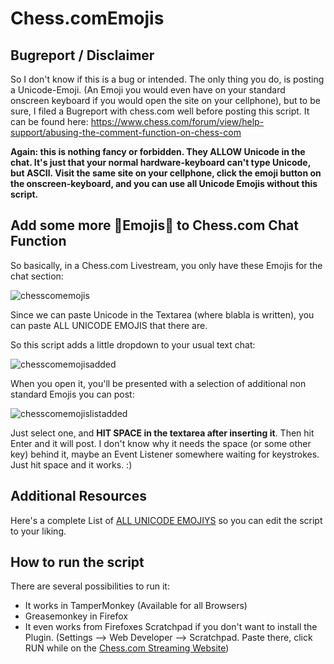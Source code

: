# Chess.comEmojis

## Bugreport / Disclaimer
   
   So I don't know if this is a bug or intended. The only thing you do, is posting a Unicode-Emoji. (An Emoji you would even have on your standard onscreen keyboard if you would open the site on your cellphone), but to be sure, I filed a Bugreport with chess.com well before posting this script. It can be found here: https://www.chess.com/forum/view/help-support/abusing-the-comment-function-on-chess-com
   
   **Again: this is nothing fancy or forbidden. They ALLOW Unicode in the chat.
   It's just that your normal hardware-keyboard can't type Unicode, but ASCII.
   Visit the same site on your cellphone, click the emoji button on the onscreen-keyboard, and you can use all Unicode Emojis without this script.**

## Add some more 💩Emojis💩 to Chess.com Chat Function

So basically, in a Chess.com Livestream, you only have these Emojis for the chat section:

![chesscomemojis](https://user-images.githubusercontent.com/35241451/35693837-b94555ea-077f-11e8-969f-08eaa345c623.jpg)

Since we can paste Unicode in the Textarea (where blabla is written), you can paste ALL UNICODE EMOJIS that there are.

So this script adds a little dropdown to your usual text chat:

![chesscomemojisadded](https://user-images.githubusercontent.com/35241451/35694112-87a24b3c-0780-11e8-8574-730e68cd949d.jpg)

When you open it, you'll be presented with a selection of additional non standard Emojis you can post:

![chesscomemojislistadded](https://user-images.githubusercontent.com/35241451/35694397-8784e410-0781-11e8-96f9-e8dfce4bf45c.jpg)

Just select one, and  **HIT SPACE in the textarea after inserting it**. Then hit Enter and it will post. 
I don't know why it needs the space (or some other key) behind it, maybe an Event Listener somewhere waiting for keystrokes.
Just hit space and it works. :)

## Additional Resources

Here's a complete List of [ALL UNICODE EMOJIYS](http://unicode.org/emoji/charts/emoji-style.txt) so you can edit the script to your liking.

## How to run the script

There are several possibilities to run it:
 - It works in TamperMonkey (Available for all Browsers)
 - Greasemonkey in Firefox
 - It even works from Firefoxes Scratchpad if you don't want to install the Plugin.
   (Settings --> Web Developer --> Scratchpad. Paste there, click RUN while on the  [Chess.com Streaming Website](https://www.chess.com/tv))
   

   
   
   


